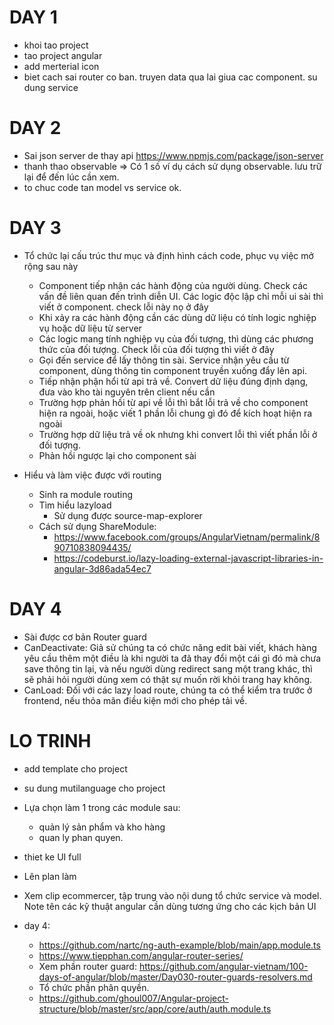 # DAY 1
- khoi tao project
- tao project angular
- add merterial icon
- biet cach sai router co ban. truyen data qua lai giua cac component. su dung service

# DAY 2
- Sai json server de thay api https://www.npmjs.com/package/json-server
- thanh thao observable => Có 1 số ví dụ cách sử dụng observable. lưu trữ lại để đến lúc cần xem.
- to chuc code tan model vs service ok.

# DAY 3
- Tổ chức lại cấu trúc thư mục và định hình cách code, phục vụ việc mở rộng sau này
  - Component tiếp nhận các hành động của người dùng. Check các vấn đề liên quan đến trình diễn UI. Các logic độc lập chỉ mỗi ui sài thì viết ở component. check lỗi này nọ ở đây
  - Khi xảy ra các hành động cần các dùng dữ liệu có tính logic nghiệp vụ hoặc dữ liệu từ server
  - Các logic mang tính nghiệp vụ của đối tượng, thì dùng các phương thức của đối tượng. Check lỗi của đối tượng thì viết ở đây
  - Gọi đến service để lấy thông tin sài. Service nhận yêu cầu từ component, dùng thông tin component truyền xuống đẩy lên api.
  - Tiếp nhận phận hổi từ api trả về. Convert dữ liệu đúng định dạng, đưa vào kho tài nguyên trên client nếu cần
  - Trường hợp phản hồi từ api về lỗi thì bắt lỗi trả về cho component hiện ra ngoài, hoặc viết 1 phần lỗi chung gì đó để kích hoạt hiện ra ngoài
  - Trường hợp dữ liệu trả về ok nhưng khi convert lỗi thì viết phần lỗi ở đối tượng.
  - Phản hồi ngược lại cho component sài

- Hiểu và làm việc được với routing
  - Sinh ra module routing
  - Tìm hiểu lazyload
    - Sử dụng được source-map-explorer
  - Cách sử dụng ShareModule:
    - https://www.facebook.com/groups/AngularVietnam/permalink/890710838094435/
    - https://codeburst.io/lazy-loading-external-javascript-libraries-in-angular-3d86ada54ec7
  
# DAY 4
  - Sài được cơ bản Router guard
  - CanDeactivate: Giả sử chúng ta có chức năng edit bài viết, khách hàng yêu cầu thêm một điều là khi người ta đã thay đổi một cái gì đó mà chưa save thông tin lại, và nếu người dùng redirect sang một trang khác, thì sẽ phải hỏi người dùng xem có thật sự muốn rời khỏi trang hay không.
  - CanLoad: Đối với các lazy load route, chúng ta có thể kiểm tra trước ở frontend, nếu thỏa mãn điều kiện mới cho phép tải về.



# LO TRINH
- add template cho project
- su dung mutilanguage cho project

- Lựa chọn làm 1 trong các module sau:
    - quản lý sản phẩm và kho hàng
    - quan ly phan quyen.
- thiet ke UI full
- Lên plan làm
- Xem clip ecommercer, tập trung vào nội dung tổ chức service và model. Note tên các kỹ thuật angular cần dùng tương ứng cho các kịch bản UI
- day 4:
  - https://github.com/nartc/ng-auth-example/blob/main/app.module.ts
  - https://www.tiepphan.com/angular-router-series/
  - Xem phần router guard: https://github.com/angular-vietnam/100-days-of-angular/blob/master/Day030-router-guards-resolvers.md
  - Tổ chức phần phân quyền.
  - https://github.com/ghoul007/Angular-project-structure/blob/master/src/app/core/auth/auth.module.ts



